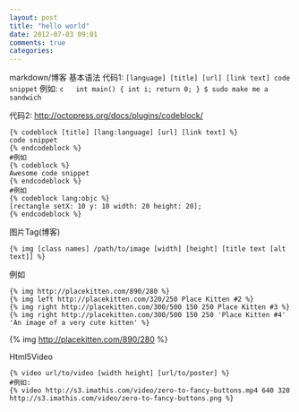 ```yaml
---
layout: post
title: "hello world"
date: 2012-07-03 09:01
comments: true
categories: 
---
```


markdown/博客 基本语法
代码1:
	``` [language] [title] [url] [link text]
	code snippet
	```
	例如:
	``` c  
	int main()
	{
		int i;
		return 0;
	}
	$ sudo make me a sandwich
	```

代码2: http://octopress.org/docs/plugins/codeblock/

	{% codeblock [title] [lang:language] [url] [link text] %}
	code snippet
	{% endcodeblock %}
	#例如
	{% codeblock %}
	Awesome code snippet
	{% endcodeblock %}
	#例如
	{% codeblock lang:objc %}
	[rectangle setX: 10 y: 10 width: 20 height: 20];
	{% endcodeblock %}

图片Tag(博客)

	{% img [class names] /path/to/image [width] [height] [title text [alt text]] %}

例如

	{% img http://placekitten.com/890/280 %}
	{% img left http://placekitten.com/320/250 Place Kitten #2 %}
	{% img right http://placekitten.com/300/500 150 250 Place Kitten #3 %}
	{% img right http://placekitten.com/300/500 150 250 'Place Kitten #4' 'An image of a very cute kitten' %}

{% img http://placekitten.com/890/280 %}

Html5Video

	{% video url/to/video [width height] [url/to/poster] %}
	#例如:
	{% video http://s3.imathis.com/video/zero-to-fancy-buttons.mp4 640 320 http://s3.imathis.com/video/zero-to-fancy-buttons.png %}